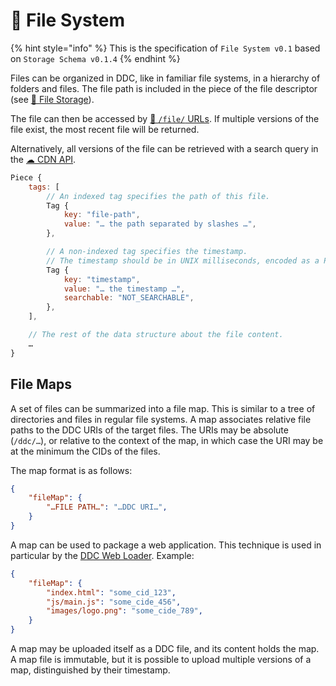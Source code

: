 # 📂 File System

{% hint style="info" %} This is the specification of `File System v0.1` based on `Storage Schema v0.1.4`
{% endhint %}

Files can be organized in DDC, like in familiar file systems, in a hierarchy of folders and files.
The file path is included in the piece of the file descriptor (see [📂 File Storage](file-storage.md)).

The file can then be accessed by [🔗 `/file/` URLs](ddc-url.md#file-queries). If multiple versions of the file exist, the most recent file will be returned.

Alternatively, all versions of the file can be retrieved with a search query in the [☁ CDN API](cdn-api.md#search-pieces).


```javascript
Piece {
    tags: [
        // An indexed tag specifies the path of this file.
        Tag {
            key: "file-path",
            value: "… the path separated by slashes …",
        },

        // A non-indexed tag specifies the timestamp.
        // The timestamp should be in UNIX milliseconds, encoded as a ProtoBuf VarInt.
        Tag {
            key: "timestamp",
            value: "… the timestamp …",
            searchable: "NOT_SEARCHABLE",
        },
    ],

    // The rest of the data structure about the file content.
    …
}
```


## File Maps

A set of files can be summarized into a file map. This is similar to a tree of directories and files in regular file systems. A map associates relative file paths to the DDC URIs of the target files. The URIs may be absolute (`/ddc/…`), or relative to the context of the map, in which case the URI may be at the minimum the CIDs of the files.

The map format is as follows:

```json
{
    "fileMap": {
        "…FILE PATH…": "…DDC URI…",
    }
}
```

A map can be used to package a web application. This technique is used in particular by the [DDC Web Loader](https://github.com/Cerebellum-Network/cere-ddc-sdk-js/tree/main/packages/web-loader). Example:

```json
{
    "fileMap": {
        "index.html": "some_cid_123",
        "js/main.js": "some_cide_456",
        "images/logo.png": "some_cide_789",
    }
}
```

A map may be uploaded itself as a DDC file, and its content holds the map. A map file is immutable, but it is possible to upload multiple versions of a map, distinguished by their timestamp.
